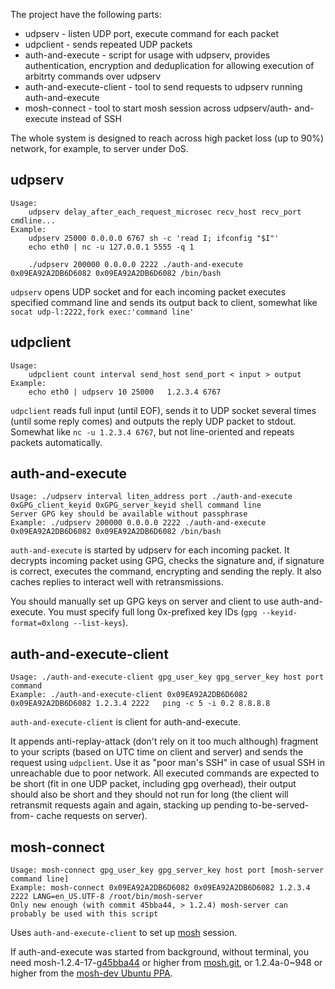 The project have the following parts:

* udpserv - listen UDP port, execute command for each packet
* udpclient - sends repeated UDP packets
* auth-and-execute - script for usage with udpserv, provides 
authentication, encryption and deduplication for allowing 
execution of arbitrty commands over udpserv
* auth-and-execute-client - tool to send requests to udpserv 
running auth-and-execute
* mosh-connect - tool to start mosh session across udpserv/auth-
and-execute instead of SSH

The whole system is designed to reach across high packet loss (up 
to 90%) network, for example, to server under DoS.


udpserv
---
```
Usage:
	udpserv delay_after_each_request_microsec recv_host recv_port cmdline...
Example:
	udpserv 25000 0.0.0.0 6767 sh -c 'read I; ifconfig "$I"' 
	echo eth0 | nc -u 127.0.0.1 5555 -q 1

	./udpserv 200000 0.0.0.0 2222 ./auth-and-execute 0x09EA92A2DB6D6082 0x09EA92A2DB6D6082 /bin/bash

```

`udpserv` opens UDP socket and for each incoming packet executes 
specified command line and sends its output back to client, 
somewhat like `socat udp-l:2222,fork exec:'command line'`


udpclient
---
```
Usage:
	udpclient count interval send_host send_port < input > output
Example:
	echo eth0 | udpserv 10 25000   1.2.3.4 6767 

```
`udpclient` reads full input (until EOF), sends it to UDP socket 
several times (until some reply comes) and outputs the reply UDP 
packet to stdout. Somewhat like `nc -u 1.2.3.4 6767`, but not 
line-oriented and repeats packets automatically. 


auth-and-execute
---
```
Usage: ./udpserv interval liten_address port ./auth-and-execute 0xGPG_client_keyid 0xGPG_server_keyid shell command line
Server GPG key should be available without passphrase
Example: ./udpserv 200000 0.0.0.0 2222 ./auth-and-execute 0x09EA92A2DB6D6082 0x09EA92A2DB6D6082 /bin/bash
```
`auth-and-execute` is started by udpserv for each incoming packet. 
It decrypts incoming packet using GPG, checks the signature and, 
if signature is correct, executes the command, encrypting and 
sending the reply. It also caches replies to interact well with 
retransmissions.

You should manually set up GPG keys on server and client to use 
auth-and-execute. You must specify full long 0x-prefixed key IDs 
(`gpg --keyid-format=0xlong --list-keys`).

auth-and-execute-client
---
```
Usage: ./auth-and-execute-client gpg_user_key gpg_server_key host port     command
Example: ./auth-and-execute-client 0x09EA92A2DB6D6082 0x09EA92A2DB6D6082 1.2.3.4 2222   ping -c 5 -i 0.2 8.8.8.8
```
`auth-and-execute-client` is client for auth-and-execute.

It appends anti-replay-attack (don't rely on it too much although) 
fragment to your scripts (based on UTC time on client and server) 
and sends the request using `udpclient`. Use it as "poor man's 
SSH" in case of usual SSH in unreachable due to poor network. 
All executed commands are expected to be short (fit in one UDP 
packet, including gpg overhead), their output should also be short 
and they should not run for long (the client will retransmit 
requests again and again, stacking up pending to-be-served-from-
cache requests on server).


mosh-connect
---
```
Usage: mosh-connect gpg_user_key gpg_server_key host port [mosh-server command line]
Example: mosh-connect 0x09EA92A2DB6D6082 0x09EA92A2DB6D6082 1.2.3.4 2222 LANG=en_US.UTF-8 /root/bin/mosh-server
Only new enough (with commit 45bba44, > 1.2.4) mosh-server can probably be used with this script
```

Uses `auth-and-execute-client` to set up [mosh](https://github.com/keithw/mosh) session.

If auth-and-execute was started from background, without terminal, you need mosh-1.2.4-17-g[45bba44](https://github.com/keithw/mosh/commit/45bba44c83d0b5f6da32327bbcbd2a42d22adbb2) 
or higher from [mosh.git](https://github.com/keithw/mosh/commit/45bba44c83d0b5f6da32327bbcbd2a42d22adbb2), 
or 1.2.4a-0~948 or higher from the [mosh-dev Ubuntu PPA](https://launchpad.net/%7Ekeithw/+archive/mosh-dev).
